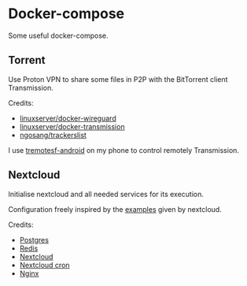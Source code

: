 # Docker-compose

Some useful docker-compose.

## Torrent

Use Proton VPN to share some files in P2P with the BitTorrent client Transmission.

Credits:

- [linuxserver/docker-wireguard](https://github.com/linuxserver/docker-wireguard)
- [linuxserver/docker-transmission](https://github.com/linuxserver/docker-transmission)
- [ngosang/trackerslist](https://github.com/ngosang/trackerslist)

I use [tremotesf-android](https://github.com/equeim/tremotesf-android) on my phone to control remotely Transmission.

## Nextcloud

Initialise nextcloud and all needed services for its execution.

Configuration freely inspired by the [examples](https://github.com/nextcloud/docker/tree/master/.examples) given by nextcloud.

Credits:

- [Postgres](https://hub.docker.com/_/postgres)
- [Redis](https://hub.docker.com/_/redis/)
- [Nextcloud](https://hub.docker.com/_/nextcloud/)
- [Nextcloud cron](https://github.com/nextcloud/docker/tree/master/.examples/dockerfiles/cron/fpm-alpine)
- [Nginx](https://hub.docker.com/_/nginx/)
